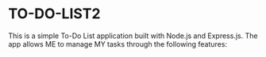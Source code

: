 # TO-DO-LIST2
This is a simple To-Do List application built with Node.js and Express.js. The app allows ME to manage MY tasks through the following features:
